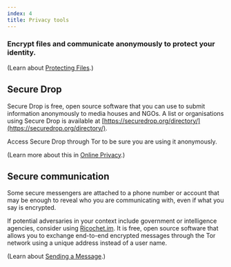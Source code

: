 ```yaml
---
index: 4
title: Privacy tools
---
```

### Encrypt files and communicate anonymously to protect your identity. 

(Learn about [Protecting Files](umbrella://information/protecting-files).) 

## Secure Drop 

Secure Drop is free, open source software that you can use to submit information anonymously to media houses and NGOs. A list or organisations using Secure Drop is available at [https://securedrop.org/directory/](https://securedrop.org/directory/).   

Access Secure Drop through Tor to be sure you are using it anonymously. 

(Learn more about this in [Online Privacy](umbrella://communications/online-privacy/advanced).) 

## Secure communication

Some secure messengers are attached to a phone number or account that may be enough to reveal who you are communicating with, even if what you say is encrypted. 

If potential adversaries in your context include government or intelligence agencies, consider using [Ricochet.im](https://ricochet.im/). It is free, open source software that allows you to exchange end-to-end encrypted messages through the Tor network using a unique address instead of a user name.  

(Learn about [Sending a Message](umbrella://communications/sending-a-message).)